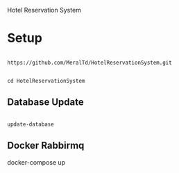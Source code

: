Hotel Reservation System
<h1>Setup</h1>
<code>
https://github.com/MeralTd/HotelReservationSystem.git

cd HotelReservationSystem
</code>

<h2> Database Update </h2>
<code>
update-database
</code>

<h2> Docker Rabbirmq </h2>

docker-compose up

